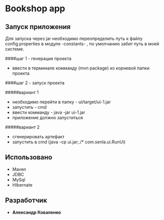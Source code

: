 # Bookshop app

## Запуск приложения
Для запуска через jar необходимо переопределить путь к файлу config.properties в модуле -constants-
, по умолчанию забит путь в моей системе.

####шаг 1 - генерация проекта
* ввести в терминале комманду (mvn package) из корневой папки проекта 

####шаг 2 - запуск проекта

#####вариант 1
* необходимо перейти в папку - ui/target/ui-1.jar
* запустить - cmd 
* ввести комманду - java -jar ui-1.jar
* приложение должно запуститься

#####вариант 2
* сгенерировать артефакт
* запустить в cmd (java -cp ui.jar;./* com.senla.ui.RunUi)  

## Использовано

* Maven
* JDBC
* MySql
* Hibernate

## Разработчик

* **Александр Коваленко**